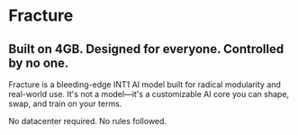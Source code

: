 # Fracture

## Built on 4GB. Designed for everyone. Controlled by no one.
Fracture is a bleeding-edge INT1 AI model built for radical modularity and real-world use. It's not a model—it's a customizable AI core you can shape, swap, and train on your terms.

No datacenter required. No rules followed.
